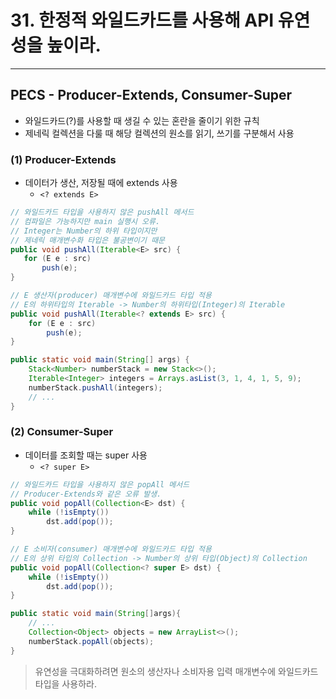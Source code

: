 # 31. 한정적 와일드카드를 사용해 API 유연성을 높이라.

---

## PECS - Producer-Extends, Consumer-Super
- 와일드카드(?)를 사용할 때 생길 수 있는 혼란을 줄이기 위한 규칙
- 제네릭 컬렉션을 다룰 때 해당 컬렉션의 원소를 읽기, 쓰기를 구분해서 사용

### (1) Producer-Extends
- 데이터가 생산, 저장될 때에 extends 사용
  - `<? extends E>`

```java
// 와일드카드 타입을 사용하지 않은 pushAll 메서드
// 컴파일은 가능하지만 main 실행시 오류.
// Integer는 Number의 하위 타입이지만
// 제네릭 매개변수화 타입은 불공변이기 때문
public void pushAll(Iterable<E> src) {
   for (E e : src)
       push(e);
}

// E 생산자(producer) 매개변수에 와일드카드 타입 적용
// E의 하위타입의 Iterable -> Number의 하위타입(Integer)의 Iterable
public void pushAll(Iterable<? extends E> src) {
    for (E e : src)
        push(e);
}

public static void main(String[] args) {
    Stack<Number> numberStack = new Stack<>();
    Iterable<Integer> integers = Arrays.asList(3, 1, 4, 1, 5, 9);
    numberStack.pushAll(integers);
    // ...
}
```

### (2) Consumer-Super
- 데이터를 조회할 때는 super 사용
  - `<? super E>`

```java
// 와일드카드 타입을 사용하지 않은 popAll 메서드
// Producer-Extends와 같은 오류 발생.
public void popAll(Collection<E> dst) {
    while (!isEmpty())
        dst.add(pop());
}

// E 소비자(consumer) 매개변수에 와일드카드 타입 적용
// E의 상위 타입의 Collection -> Number의 상위 타입(Object)의 Collection
public void popAll(Collection<? super E> dst) {
    while (!isEmpty())
        dst.add(pop());
}

public static void main(String[]args){
    // ...
    Collection<Object> objects = new ArrayList<>();
    numberStack.popAll(objects);
}
```

<blockquote>
유연성을 극대화하려면 원소의 생산자나 소비자용 입력 매개변수에 와일드카드 타입을 사용하라.
</blockquote>